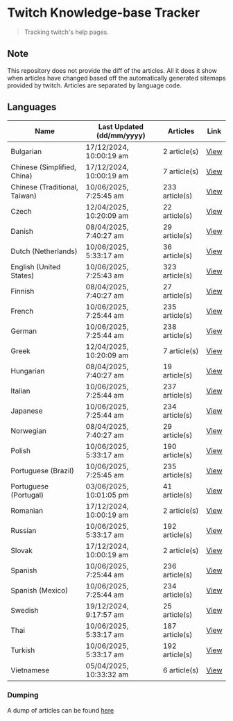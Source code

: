 # Twitch Knowledge-base Tracker
> Tracking twitch's help pages. 

## Note
This repository does not provide the diff of the articles. All it does it show when articles have changed based
off the automatically generated sitemaps provided by twitch. Articles are separated by language code.

## Languages

| Name                          | Last Updated (dd/mm/yyyy) | Articles       | Link                   |
|-------------------------------|---------------------------|----------------|------------------------|
| Bulgarian                     | 17/12/2024, 10:00:19 am   | 2 article(s)   | [View](docs/bg.md)     |
| Chinese (Simplified, China)   | 17/12/2024, 10:00:19 am   | 7 article(s)   | [View](docs/zh_CN.md)  |
| Chinese (Traditional, Taiwan) | 10/06/2025, 7:25:45 am    | 233 article(s) | [View](docs/zh_TW.md)  |
| Czech                         | 12/04/2025, 10:20:09 am   | 22 article(s)  | [View](docs/cs.md)     |
| Danish                        | 08/04/2025, 7:40:27 am    | 29 article(s)  | [View](docs/da.md)     |
| Dutch (Netherlands)           | 10/06/2025, 5:33:17 am    | 36 article(s)  | [View](docs/nl_NL.md)  |
| English (United States)       | 10/06/2025, 7:25:43 am    | 323 article(s) | [View](docs/en_US.md)  |
| Finnish                       | 08/04/2025, 7:40:27 am    | 27 article(s)  | [View](docs/fi.md)     |
| French                        | 10/06/2025, 7:25:44 am    | 235 article(s) | [View](docs/fr.md)     |
| German                        | 10/06/2025, 7:25:44 am    | 238 article(s) | [View](docs/de.md)     |
| Greek                         | 12/04/2025, 10:20:09 am   | 7 article(s)   | [View](docs/el.md)     |
| Hungarian                     | 08/04/2025, 7:40:27 am    | 19 article(s)  | [View](docs/hu.md)     |
| Italian                       | 10/06/2025, 7:25:44 am    | 237 article(s) | [View](docs/it.md)     |
| Japanese                      | 10/06/2025, 7:25:44 am    | 234 article(s) | [View](docs/ja.md)     |
| Norwegian                     | 08/04/2025, 7:40:27 am    | 29 article(s)  | [View](docs/no.md)     |
| Polish                        | 10/06/2025, 5:33:17 am    | 190 article(s) | [View](docs/pl.md)     |
| Portuguese (Brazil)           | 10/06/2025, 7:25:45 am    | 235 article(s) | [View](docs/pt_BR.md)  |
| Portuguese (Portugal)         | 03/06/2025, 10:01:05 pm   | 41 article(s)  | [View](docs/pt_PT.md)  |
| Romanian                      | 17/12/2024, 10:00:19 am   | 2 article(s)   | [View](docs/ro.md)     |
| Russian                       | 10/06/2025, 5:33:17 am    | 192 article(s) | [View](docs/ru.md)     |
| Slovak                        | 17/12/2024, 10:00:19 am   | 2 article(s)   | [View](docs/sk.md)     |
| Spanish                       | 10/06/2025, 7:25:44 am    | 236 article(s) | [View](docs/es.md)     |
| Spanish (Mexico)              | 10/06/2025, 7:25:44 am    | 234 article(s) | [View](docs/es_MX.md)  |
| Swedish                       | 19/12/2024, 9:17:57 am    | 25 article(s)  | [View](docs/sv.md)     |
| Thai                          | 10/06/2025, 5:33:17 am    | 187 article(s) | [View](docs/th.md)     |
| Turkish                       | 10/06/2025, 5:33:17 am    | 192 article(s) | [View](docs/tr.md)     |
| Vietnamese                    | 05/04/2025, 10:33:32 am   | 6 article(s)   | [View](docs/vi.md)     |

### Dumping
A dump of articles can be found [here](docs/RAW.md)